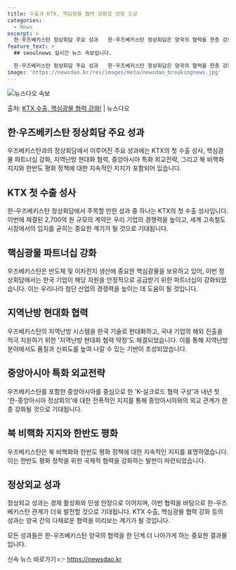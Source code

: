 ```yaml
---
title: 수출과 KTX, 핵심광물 협력 강화로 성장 도모
categories:
  - News
excerpt: >
  한·우즈베키스탄 정상회담 주요 성과   한-우즈베키스탄 정상회담은 양국의 협력을 한층 강화하는 중요한 계기가…
feature_text: >
  ## seoulnews 실시간 뉴스 속보입니다.

  한·우즈베키스탄 정상회담 주요 성과   한-우즈베키스탄 정상회담은 양국의 협력을 한층 강화하는 중요한 계기가…
image: 'https://newsdao.kr/res/images/meta/newsdao_breakingnews.jpg'
---
```


![뉴스다오 속보](https://newsdao.kr/res/images/meta/newsdao_breakingnews.jpg)

<p>출처: <a href="https://newsdao.kr/4261" rel="dofollow">KTX 수출, 핵심광물 협력 강화!</a> | 뉴스다오</p>

<h2 data-ke-size="size26">한·우즈베키스탄 정상회담 주요 성과</h2>
우즈베키스탄과의 정상회담에서 이루어진 주요 성과에는 KTX의 첫 수출 성사, 핵심광물 파트너십 강화, 지역난방 현대화 협력, 중앙아시아 특화 외교전략, 그리고 북 비핵화 지지와 한반도 평화 정책에 대한 지속적인 지지가 포함되어 있습니다.

<h2 data-ke-size="size26">KTX 첫 수출 성사</h2>
한-우즈베키스탄 정상회담에서 주목할 만한 성과 중 하나는 KTX의 첫 수출 성사입니다. 이번에 체결된 2,700억 원 규모의 계약은 우리 기업의 경쟁력을 높이고, 세계 고속철도 시장에서의 입지를 굳히는 중요한 계기가 될 것으로 기대됩니다.

<h2 data-ke-size="size26">핵심광물 파트너십 강화</h2>
우즈베키스탄은 반도체 및 이차전지 생산에 중요한 핵심광물을 보유하고 있어, 이번 정상회담에서는 한국 기업이 해당 자원을 안정적으로 공급받기 위한 파트너십이 강화되었습니다. 이는 우리나라 첨단 산업의 경쟁력을 높이는 데 도움이 될 것입니다.

<h2 data-ke-size="size26">지역난방 현대화 협력</h2>
우즈베키스탄의 지역난방 시스템을 한국 기술로 현대화하고, 국내 기업의 해외 진출을 적극 지원하기 위한 '지역난방 현대화 협력 약정'도 체결되었습니다. 이를 통해 지역난방 분야에서도 품질과 신뢰도를 높여 나갈 수 있는 기반이 조성되었습니다.

<h2 data-ke-size="size26">중앙아시아 특화 외교전략</h2>
우즈베키스탄를 포함한 중앙아시아를 중심으로 한 'K-실크로드 협력 구상'과 내년 첫 '한-중앙아시아 정상회의'에 대한 전폭적인 지지를 통해 중앙아시아와의 외교 관계가 한층 강화될 것으로 기대됩니다.

<h2 data-ke-size="size26">북 비핵화 지지와 한반도 평화</h2>
우즈베키스탄은 북 비핵화와 한반도 평화 정책에 대한 지속적인 지지를 표명하였습니다. 이는 한반도 평화 정착을 위한 국제적 협력을 강화하는 발판이 마련되었습니다.

<h2 data-ke-size="size26">정상외교 성과</h2>
정상외교 성과는 경제 활성화와 민생 안정으로 이어지며, 이번 협력을 바탕으로 한-우즈베키스탄 관계가 더욱 발전할 것으로 기대됩니다. KTX 수출, 핵심광물 협력 강화 등의 성과는 양국 간의 다채로운 협력을 미리보는 계기가 될 것입니다.

모든 성과들은 한-우즈베키스탄 양국의 협력을 한 단계 더 나아가게 하는 중요한 결과물입니다. 

신속 뉴스 바로가기 👉 <a href="https://newsdao.kr" rel="dofollow">https://newsdao.kr</a>


